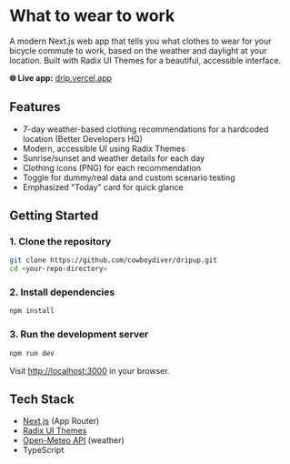 # What to wear to work

A modern Next.js web app that tells you what clothes to wear for your bicycle commute to work, based on the weather and daylight at your location. Built with Radix UI Themes for a beautiful, accessible interface.

**🌐 Live app:** [drip.vercel.app](https://dripup.vercel.app)

## Features
- 7-day weather-based clothing recommendations for a hardcoded location (Better Developers HQ)
- Modern, accessible UI using Radix Themes
- Sunrise/sunset and weather details for each day
- Clothing icons (PNG) for each recommendation
- Toggle for dummy/real data and custom scenario testing
- Emphasized "Today" card for quick glance

## Getting Started

### 1. Clone the repository
```sh
git clone https://github.com/cowboydiver/dripup.git
cd <your-repo-directory>
```

### 2. Install dependencies
```sh
npm install
```

### 3. Run the development server
```sh
npm run dev
```
Visit [http://localhost:3000](http://localhost:3000) in your browser.

## Tech Stack
- [Next.js](https://nextjs.org/) (App Router)
- [Radix UI Themes](https://themes.radix-ui.com/)
- [Open-Meteo API](https://open-meteo.com/) (weather)
- TypeScript